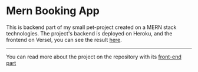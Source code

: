 # Mern Booking App

This is backend part of my small pet-project created on a MERN stack technologies.
The project's backend is deployed on Heroku, and the frontend on Versel, you can see the result [here](https://booking-app-fe.vercel.app/).
___
You can read more about the project on the repository with its [front-end part](https://github.com/VitalikM95/booking-app-fe)
